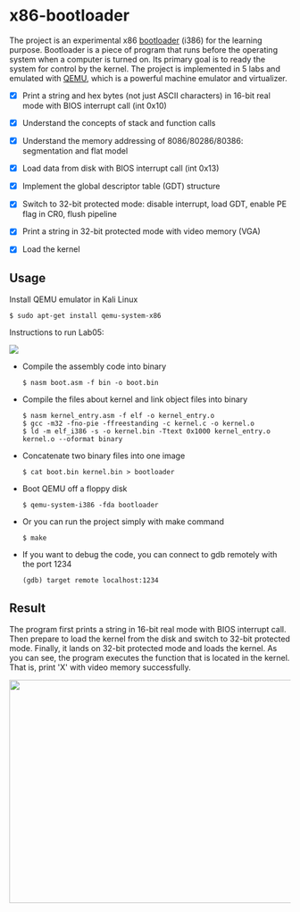 # x86-bootloader

The project is an experimental x86 [bootloader](https://en.wikipedia.org/wiki/Booting) (i386) for the learning purpose. Bootloader is a piece of program that runs before the operating system when a computer is turned on. Its primary goal is to ready the system for control by the kernel. The project is implemented in 5 labs and emulated with [QEMU](https://www.qemu.org/), which is a powerful machine emulator and virtualizer. 

- [x] Print a string and hex bytes (not just ASCII characters) in 16-bit real mode with BIOS interrupt call (int 0x10)
- [x] Understand the concepts of stack and function calls
- [x] Understand the memory addressing of 8086/80286/80386: segmentation and flat model 
- [x] Load data from disk with BIOS interrupt call (int 0x13)
- [x] Implement the global descriptor table (GDT) structure 
- [x] Switch to 32-bit protected mode: disable interrupt, load GDT, enable PE flag in CR0, flush pipeline
- [x] Print a string in 32-bit protected mode with video memory (VGA)
- [x] Load the kernel 



## Usage

Install QEMU emulator in Kali Linux

```
$ sudo apt-get install qemu-system-x86
```

Instructions to run Lab05:

![](https://github.com/chuang76/x86-bootloader/blob/main/figure/demo-1.PNG?raw=true)

- Compile the assembly code into binary 

  ```
  $ nasm boot.asm -f bin -o boot.bin
  ```

- Compile the files about kernel and link object files into binary 

  ```
  $ nasm kernel_entry.asm -f elf -o kernel_entry.o
  $ gcc -m32 -fno-pie -ffreestanding -c kernel.c -o kernel.o
  $ ld -m elf_i386 -s -o kernel.bin -Ttext 0x1000 kernel_entry.o kernel.o --oformat binary 
  ```

- Concatenate two binary files into one image 

  ```
  $ cat boot.bin kernel.bin > bootloader
  ```

- Boot QEMU off a floppy disk

  ```
  $ qemu-system-i386 -fda bootloader
  ```

- Or you can run the project simply with make command 

  ```
  $ make
  ```

- If you want to debug the code, you can connect to gdb remotely with the port 1234

  ```
  (gdb) target remote localhost:1234
  ```

  

## Result

The program first prints a string in 16-bit real mode with BIOS interrupt call. Then prepare to load the kernel from the disk and switch to 32-bit protected mode. Finally, it lands on 32-bit protected mode and loads the kernel. As you can see, the program executes the function that is located in the kernel. That is, print 'X' with video memory successfully. 

<img src="https://github.com/chuang76/x86-bootloader/blob/main/figure/demo-2.png?raw=true" width="600" height="400">
